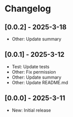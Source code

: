 # Changelog

## [0.0.2] - 2025-3-18

- Other: Update summary

## [0.0.1] - 2025-3-12

- Test: Update tests
- Other: Fix permission
- Other: Update summary
- Other: Update README.md

## [0.0.0] - 2025-3-11

- New: Initial release
